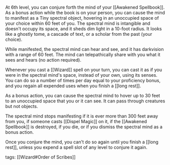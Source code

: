 At 6th level, you can conjure forth the mind of your [[Awakened Spellbook]]. As a bonus action while the book is on your person, you can cause the mind to manifest as a Tiny spectral object, hovering in an unoccupied space of your choice within 60 feet of you. The spectral mind is intangible and doesn't occupy its space, and it sheds dim light in a 10-foot radius. It looks like a ghostly tome, a cascade of text, or a scholar from the past (your choice).

While manifested, the spectral mind can hear and see, and it has darkvision with a range of 60 feet. The mind can telepathically share with you what it sees and hears (no action required).

Whenever you cast a [[Wizard]] spell on your turn, you can cast it as if you were in the spectral mind's space, instead of your own, using its senses. You can do so a number of times per day equal to your proficiency bonus, and you regain all expended uses when you finish a [[long rest]].

As a bonus action, you can cause the spectral mind to hover up to 30 feet to an unoccupied space that you or it can see. It can pass through creatures but not objects.

The spectral mind stops manifesting if it is ever more than 300 feet away from you, if someone casts [[Dispel Magic]] on it, if the [[Awakened Spellbook]] is destroyed, if you die, or if you dismiss the spectral mind as a bonus action.

Once you conjure the mind, you can't do so again until you finish a [[long rest]], unless you expend a spell slot of any level to conjure it again.

tags: [[Wizard#Order of Scribes]]